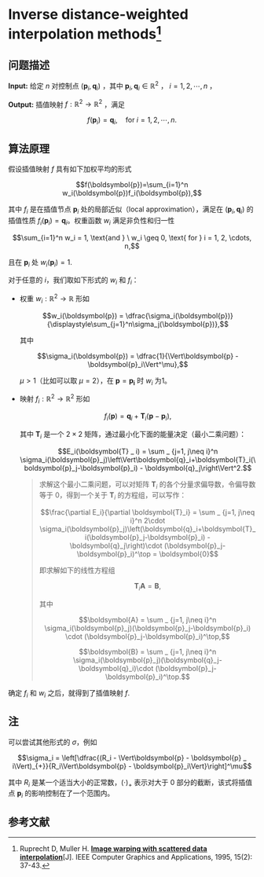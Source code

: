 # Inverse distance-weighted interpolation methods[^IDW] 

## 问题描述

**Input:** 给定 $n$ 对控制点 $(\boldsymbol{p}_i, \boldsymbol{q}_i)$ ，其中 $\boldsymbol{p}_i,\boldsymbol{q}_i\in\mathbb{R}^2$ ， $i=1, 2, \cdots,n$ ，

**Output:** 插值映射 $f : \mathbb{R}^2\to\mathbb{R}^2$ ，满足

$$f(\boldsymbol{p}_i) = \boldsymbol{q}_i, \quad \text{for } i = 1, 2, \cdots, n.$$

## 算法原理

假设插值映射 $f$ 具有如下加权平均的形式

$$f(\boldsymbol{p})=\sum_{i=1}^n w_i(\boldsymbol{p})f_i(\boldsymbol{p}),$$

其中 $f_i$ 是在插值节点 $\boldsymbol{p}_i$ 处的局部近似（local approximation），满足在 $(\boldsymbol{p}_i, \boldsymbol{q}_i)$ 的插值性质 $f_i(\boldsymbol{p}_i) = \boldsymbol{q}_i$。权重函数 $w_i$ 满足非负性和归一性

$$\sum_{i=1}^n w_i = 1, \text{and } \ w_i \geq 0, \text{ for } i = 1, 2, \cdots, n,$$

且在 $\boldsymbol{p}_i$ 处 $w_i(\boldsymbol{p}_i) = 1$.

对于任意的 $i$，我们取如下形式的 $w_i$ 和 $f_i$：

- 权重 $w_i: \mathbb{R}^2\to\mathbb{R}$ 形如

  $$w_i(\boldsymbol{p}) = \dfrac{\sigma_i(\boldsymbol{p})}{\displaystyle\sum_{j=1}^n\sigma_j(\boldsymbol{p})},$$

  其中 
  
  $$\sigma_i(\boldsymbol{p}) = \dfrac{1}{\Vert\boldsymbol{p} - \boldsymbol{p}_i\Vert^\mu},$$ 
  
  $\mu > 1$（比如可以取 $\mu = 2$），在 $\boldsymbol{p}=\boldsymbol{p_i}$ 时 $w_i$ 为1。

- 映射 $f_i: \mathbb{R}^2\to\mathbb{R}^2$ 形如 
  
  $$f_i(\boldsymbol{p})=\boldsymbol{q}_i+\boldsymbol{T}_i(\boldsymbol{p}-\boldsymbol{p}_i),$$
  
  其中 $\boldsymbol{T} _ i$ 是一个 $2\times 2$ 矩阵，通过最小化下面的能量决定（最小二乘问题）：

  $$E_i(\boldsymbol{T} _ i) = \sum _ {j=1, j\neq i}^n \sigma_i(\boldsymbol{p}_j)\left\Vert\boldsymbol{q}_i+\boldsymbol{T}_i(\boldsymbol{p}_j-\boldsymbol{p}_i) - \boldsymbol{q}_j\right\Vert^2.$$

  > 求解这个最小二乘问题，可以对矩阵 $\boldsymbol{T}_i$ 的各个分量求偏导数，令偏导数等于 0，得到一个关于 $\boldsymbol{T}_i$ 的方程组，可以写作：
  >
  > $$\frac{\partial E_i}{\partial \boldsymbol{T}_i} =  \sum _ {j=1, j\neq i}^n 2\cdot \sigma_i(\boldsymbol{p}_j)\left(\boldsymbol{q}_i+\boldsymbol{T}_i(\boldsymbol{p}_j-\boldsymbol{p}_i) - \boldsymbol{q}_j\right)\cdot (\boldsymbol{p}_j-\boldsymbol{p}_i)^\top = \boldsymbol{0}$$
  >
  > 即求解如下的线性方程组
  >
  > $$\boldsymbol{T}_i \boldsymbol{A} = \boldsymbol{B},$$
  >
  > 其中
  >
  > $$\boldsymbol{A} = \sum _ {j=1, j\neq i}^n \sigma_i(\boldsymbol{p}_j)(\boldsymbol{p}_j-\boldsymbol{p}_i) \cdot (\boldsymbol{p}_j-\boldsymbol{p}_i)^\top,$$
  >
  >$$\boldsymbol{B} = \sum _ {j=1, j\neq i}^n \sigma_i(\boldsymbol{p}_j)(\boldsymbol{q}_j-\boldsymbol{q}_i)\cdot (\boldsymbol{p}_j-\boldsymbol{p}_i)^\top.$$


确定 $f_i$ 和 $w_i$ 之后，就得到了插值映射 $f$.

## 注
可以尝试其他形式的 $\sigma$，例如

$$\sigma_i = \left[\dfrac{(R_i - \Vert\boldsymbol{p} - \boldsymbol{p} _ i\Vert)_{+}}{R_i\Vert\boldsymbol{p} - \boldsymbol{p}_i\Vert}\right]^\mu$$

其中 $R_i$ 是某一个适当大小的正常数，$\left( \cdot \right) _ { + }$ 表示对大于 0 部分的截断，该式将插值点 $\boldsymbol{p}_i$ 的影响控制在了一个范围内。


## 参考文献

[^IDW]: Ruprecht D, Muller H. [**Image warping with scattered data interpolation**](https://ieeexplore.ieee.org/document/365004)[J]. IEEE Computer Graphics and Applications, 1995, 15(2): 37-43.

